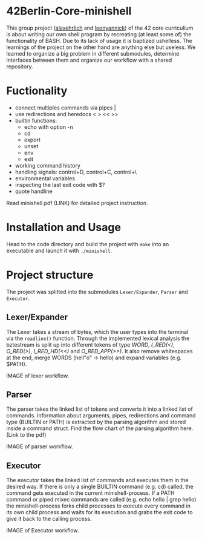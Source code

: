 # 42Berlin-Core-minishell

This group project ([alexehrlich](https://github.com/alexehrlich) and [leonyannick](https://github.com/leonyannick)) of the 42 core curriculium is about writing our own shell program by recreating (at least some of) the functionality of BASH.
Due to its lack of usage it is baptized ushelless. The learnings of the project on the other hand are anything else
but useless.
We learned to organize a big problem in different submodules, determine interfaces between them and organize our workflow with a shared repository.

# Fuctionality

* connect multiples commands via pipes |
* use redirections and heredocs < > << >>
* builtin functions:
   * echo with option -n
   * cd
   * export
   * unset
   * env
   * exit
* working command history
* handling signals: control+D, control+C, control+\
* environmental variables
* inspecting the last exit code with $?
* quote handline

Read minishell.pdf (LINK) for detailed project instruction. 

# Installation and Usage

Head to the code directory and build the project with `make` into an executable and launch it with `./minishell`.

# Project structure

The project was splitted into the submodules `Lexer/Expander`, `Parser` and `Executor`.

## Lexer/Expander

The Lexer takes a stream of bytes, which the user types into the terminal via the `readline()` function.
Through the implemented lexical analysis the bztestream is split up into different tokens of type _WORD_, 
_I_RED(<)_, _O_RED(>)_, _I_RED_HD(<<)_ and _O_RED_APP(>>)_.
It also remove whitespaces at the end, merge WORDS (hell"o" -> hello) and expand variables (e.g. $PATH).

IMAGE of lexer workflow.

## Parser

The parser takes the linked list of tokens and converts it into a linked list of commands. Information about arguments, pipes, redirections and command type (BUILTIN or PATH) is extracted by the parsing algorithm and stored inside a command struct.
Find the flow chart of the parsing algorithm here. (Link to the pdf)

IMAGE of parser workflow.

## Executor

The executor takes the linked list of commands and executes them in the desired way. If there is only a single BUILTIN command (e.g. cd) called, the command gets executed in the current minishell-process. If a PATH command or piped mixec commands are called (e.g. echo  hello | grep hello) the minishell-process forks child processes to execute every command in its own child process and waits for its execution and grabs the exit code to give it back to the calling process.

IMAGE of Executor workflow.











